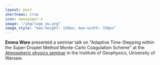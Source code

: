 ```yaml
---
layout: post
shortnews: true
icon: newspaper-o
image: "/img/logo_uw.png"
image_style: "max-height: 150px; max-width: 150px"
---
```


<b>Emma Ware</b> presented a seminar talk on "Adaptive Time-Stepping within the Super-Droplet Method Monte-Carlo Coagulation Scheme" 
  at the <a href="https://www.igf.fuw.edu.pl/pl/seminars/presentation/adaptive-time-stepping-within-the-super-droplet-me-2024-2025-043b0a/">Atmospheric physics seminar</a> 
  in the Institute of Geophysics, University of Warsaw.
